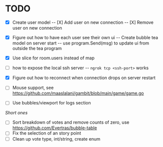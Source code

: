 
# TODO
- [X] Create user model
  -- [X] Add user on new connection
  -- [X] Remove user on new connection

- [X] Figure out how to have each user see their own ui
    -- Create bubble tea model on server start
    -- use program.Send(msg) to update ui from outside the tea program

- [X] Use slice for room.users instead of map

- [ ] how to expose the local ssh server
   -- `ngrok tcp <ssh-port>` works


- [X] Figure out how to reconnect when connection drops on server restart

- [ ] Mouse support, see https://github.com/maaslalani/gambit/blob/main/game/game.go
- [ ] Use bubbles/viewport for logs section


*Short ones*
- [ ] Sort breakdown of votes and remove counts of zero, use https://github.com/Evertras/bubble-table
- [ ] Fix the selection of an story point 
- [ ] Clean up vote type, int/string, create enum

